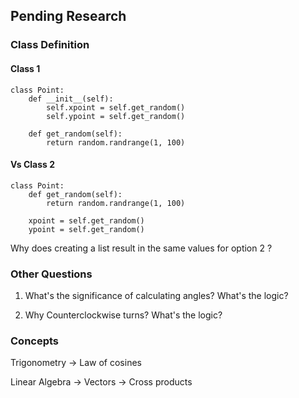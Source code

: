 
## Pending Research


### Class Definition

#### Class 1
    class Point:
        def __init__(self):
            self.xpoint = self.get_random()
            self.ypoint = self.get_random()

        def get_random(self):
            return random.randrange(1, 100)

#### Vs Class 2

    class Point:
        def get_random(self):
            return random.randrange(1, 100)

        xpoint = self.get_random()
        ypoint = self.get_random()

Why does creating a list result in the same values for option 2 ?


### Other Questions

1. What's the significance of calculating angles? What's the logic?

2. Why Counterclockwise turns? What's the logic?

### Concepts

Trigonometry -> Law of cosines

Linear Algebra -> Vectors -> Cross products
